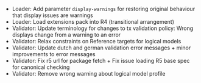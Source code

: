 * Loader: Add parameter ```display-warnings``` for restoring original behaviour that display issues are warnings
* Loader: Load extensions pack into R4 (transitional arrangement)
* Validator: Update terminology for changes to tx validation policy: Wrong displays change from a warning to an error
* Validator: Relax constraints on Reference targets for logical models
* Validator: Update dutch and german validation error messages + minor improvements to error messages
* Validator: Fix r5 url for package fetch + Fix issue loading R5 base spec for canonical checking 
* Validator: Remove wrong warning about logical model profile
